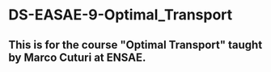 # DS-EASAE-9-Optimal_Transport

## This is for the course "Optimal Transport" taught by Marco Cuturi at ENSAE.
